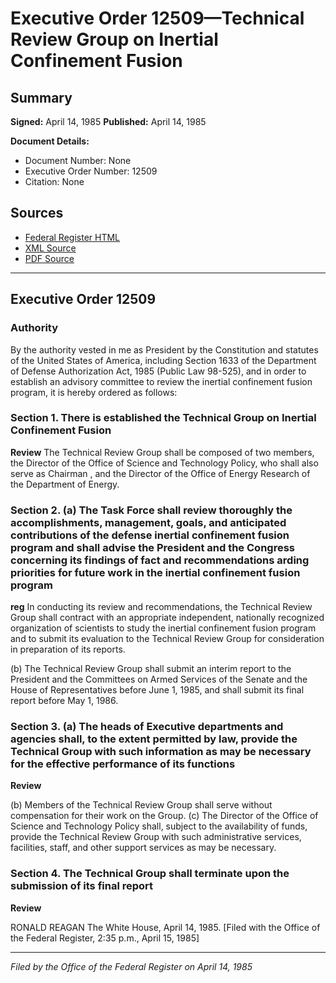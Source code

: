 # Executive Order 12509—Technical Review Group on Inertial Confinement Fusion

## Summary

**Signed:** April 14, 1985
**Published:** April 14, 1985

**Document Details:**
- Document Number: None
- Executive Order Number: 12509
- Citation: None

## Sources
- [Federal Register HTML](https://www.presidency.ucsb.edu/documents/executive-order-12509-technical-review-group-inertial-confinement-fusion)
- [XML Source](None)
- [PDF Source](None)

---

## Executive Order 12509

### Authority

By the authority vested in me as President by the Constitution and statutes of the United States of America, including Section 1633 of the Department of Defense Authorization Act, 1985 (Public Law 98-525), and in order to establish an advisory committee to review the inertial confinement fusion program, it is hereby ordered as follows:
### Section 1. There is established the Technical  Group on Inertial Confinement Fusion

**Review**
 The Technical Review Group shall be composed of two members, the Director of the Office of Science and Technology Policy, who shall also serve as Chairman , and the Director of the Office of Energy Research of the Department of Energy.

### Section 2. (a) The Task Force shall review thoroughly the accomplishments, management, goals, and anticipated contributions of the defense inertial confinement fusion program and shall advise the President and the Congress concerning its findings of fact and recommendations arding priorities for future work in the inertial confinement fusion program

**reg**
 In conducting its review and recommendations, the Technical Review Group shall contract with an appropriate independent, nationally recognized organization of scientists to study the inertial confinement fusion program and to submit its evaluation to the Technical Review Group for consideration in preparation of its reports.

(b) The Technical Review Group shall submit an interim report to the President and the Committees on Armed Services of the Senate and the House of Representatives before June 1, 1985, and shall submit its final report before May 1, 1986.
### Section 3. (a) The heads of Executive departments and agencies shall, to the extent permitted by law, provide the Technical  Group with such information as may be necessary for the effective performance of its functions

**Review**

(b) Members of the Technical Review Group shall serve without compensation for their work on the Group.
(c) The Director of the Office of Science and Technology Policy shall, subject to the availability of funds, provide the Technical Review Group with such administrative services, facilities, staff, and other support services as may be necessary.

### Section 4. The Technical  Group shall terminate upon the submission of its final report

**Review**

RONALD REAGAN
The White House,
April 14, 1985.
[Filed with the Office of the Federal Register, 2:35 p.m., April 15, 1985]

---

*Filed by the Office of the Federal Register on April 14, 1985*

